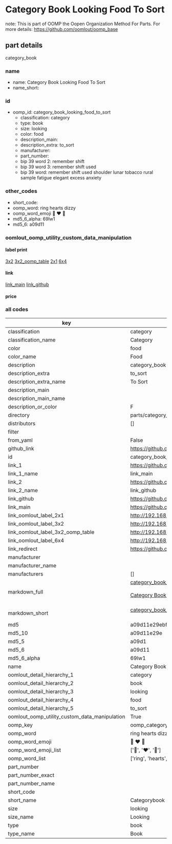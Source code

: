 # Category Book Looking Food To Sort  

note: This is part of OOMP the Oopen Organization Method For Parts. For more details: https://github.com/oomlout/oomp_base

##  part details
  



category_book



### name
* name: Category Book Looking Food To Sort
* name_short: 
### id
* oomp_id: category_book_looking_food_to_sort
  * classification: category
  * type: book
  * size: looking
  * color: food
  * description_main: 
  * description_extra: to_sort
  * manufacturer: 
  * part_number: 
  * bip 39 word 2: remember shift
  * bip 39 word 3: remember shift used
  * bip 39 word: remember shift used shoulder lunar tobacco rural sample fatigue elegant excess anxiety

### other_codes
* short_code: 
* oomp_word: ring hearts dizzy
* oomp_word_emoji :ring: :hearts: :dizzy:
* md5_6_alpha: 69lw1
* md5_6: a09d11






### oomlout_oomp_utility_custom_data_manipulation
#### label print
[3x2](http://192.168.1.245:1112/?label=oomp%2069lw1)
[3x2_oomp_table](http://192.168.1.108:1112/?label=oomp%2069lw1)
[2x1](http://192.168.1.242:1112/?label=oomp%2069lw1)
[6x4](http://192.168.1.55:1112/?label=oomp%2069lw1)    

#### link

[link_main](https://github.com/oomlout/oomlout_oomp_version_1_messy/tree/main/parts/category_book_looking_food_to_sort) [link_github](https://github.com/oomlout/oomlout_oomp_version_1_messy/tree/main/parts/category_book_looking_food_to_sort)                             

#### price







### all codes 
| key | value |  
| --- | --- |  
| classification | category |  
| classification_name | Category |  
| color | food |  
| color_name | Food |  
| description | category_book |  
| description_extra | to_sort |  
| description_extra_name | To Sort |  
| description_main |  |  
| description_main_name |  |  
| description_or_color | F  |  
| directory | parts/category_book_looking_food_to_sort |  
| distributors | [] |  
| filter |  |  
| from_yaml | False |  
| github_link | https://github.com/oomlout/oomlout_oomp_part_src/tree/main/parts/category_book_looking_food_to_sort |  
| id | category_book_looking_food_to_sort |  
| link_1 | https://github.com/oomlout/oomlout_oomp_version_1_messy/tree/main/parts/category_book_looking_food_to_sort |  
| link_1_name | link_main |  
| link_2 | https://github.com/oomlout/oomlout_oomp_version_1_messy/tree/main/parts/category_book_looking_food_to_sort |  
| link_2_name | link_github |  
| link_github | https://github.com/oomlout/oomlout_oomp_version_1_messy/tree/main/parts/category_book_looking_food_to_sort |  
| link_main | https://github.com/oomlout/oomlout_oomp_version_1_messy/tree/main/parts/category_book_looking_food_to_sort |  
| link_oomlout_label_2x1 | http://192.168.1.242:1112/?label=oomp%2069lw1 |  
| link_oomlout_label_3x2 | http://192.168.1.245:1112/?label=oomp%2069lw1 |  
| link_oomlout_label_3x2_oomp_table | http://192.168.1.108:1112/?label=oomp%2069lw1 |  
| link_oomlout_label_6x4 | http://192.168.1.55:1112/?label=oomp%2069lw1 |  
| link_redirect | https://github.com/oomlout/oomlout_oomp_version_1_messy/tree/main/parts/category_book_looking_food_to_sort |  
| manufacturer |  |  
| manufacturer_name |  |  
| manufacturers | [] |  
| markdown_full | [category_book_looking_food_to_sort](none)<br>[](none)<br>[Category Book Looking Food To Sort](none)<br><br> |  
| markdown_short | [category_book_looking_food_to_sort](none)<br><br> |  
| md5 | a09d11e29ebf17b38cc28c6fdfb175ad |  
| md5_10 | a09d11e29e |  
| md5_5 | a09d1 |  
| md5_6 | a09d11 |  
| md5_6_alpha | 69lw1 |  
| name | Category Book Looking Food To Sort |  
| oomlout_detail_hierarchy_1 | category |  
| oomlout_detail_hierarchy_2 | book |  
| oomlout_detail_hierarchy_3 | looking |  
| oomlout_detail_hierarchy_4 | food |  
| oomlout_detail_hierarchy_5 | to_sort |  
| oomlout_oomp_utility_custom_data_manipulation | True |  
| oomp_key | oomp_category_book_looking_food_to_sort |  
| oomp_word | ring hearts dizzy |  
| oomp_word_emoji | :ring: :hearts: :dizzy: |  
| oomp_word_emoji_list | [':ring:', ':hearts:', ':dizzy:'] |  
| oomp_word_list | ['ring', 'hearts', 'dizzy'] |  
| part_number |  |  
| part_number_exact |  |  
| part_number_name |  |  
| short_code |  |  
| short_name | Categorybook |  
| size | looking |  
| size_name | Looking |  
| type | book |  
| type_name | Book |  
